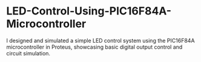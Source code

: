 # LED-Control-Using-PIC16F84A-Microcontroller
I designed and simulated a simple LED control system using the PIC16F84A microcontroller in Proteus, showcasing basic digital output control and circuit simulation.
